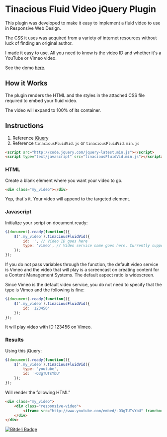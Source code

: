 # Tinacious Fluid Video jQuery Plugin

This plugin was developed to make it easy to implement a fluid video to use in Responsive Web Design.

The CSS it uses was acquired from a variety of internet resources without luck of finding an original author.

I made it easy to use. All you need to know is the video ID and whether it's a YouTube or Vimeo video.

See the demo [here](http://tinacious.github.io/tinaciousFluidVid/).

## How it Works

The plugin renders the HTML and the styles in the attached CSS file required to embed your fluid video.

The video will expand to 100% of its container.

## Instructions

1. Reference [jQuery](http://code.jquery.com/jquery.min.js)
2. Reference `tinaciousFluidVid.js` or `tinaciousFluidVid.min.js`

```html
<script src="http://code.jquery.com/jquery-latest.min.js"></script>
<script type="text/javascript" src="tinaciousFluidVid.min.js"></script>
```

### HTML

Create a blank element where you want your video to go.
```html
<div class="my_video"></div>
```
Yep, that's it. Your video will append to the targeted element.


### Javascript

Initialize your script on document ready:

```js
$(document).ready(function(){
	$('.my_video').tinaciousFluidVid({
		id: '', // Video ID goes here
		type: 'vimeo', // Video service name goes here. Currently supports YouTube and Vimeo (default: vimeo)
	});
});
```

If you do not pass variables through the function, the default video service is Vimeo and the video that will play is a screencast on creating content for a Content Management Systems. The default aspect ratio is widescreen.

Since Vimeo is the default video service, you do not need to specify that the type is Vimeo and the following is fine:

```js
$(document).ready(function(){
	$('.my_video').tinaciousFluidVid({
		id: '123456'
	});
});
```
It will play video with ID 123456 on Vimeo.

### Results

Using this jQuery:

```js
$(document).ready(function(){
	$('.my_video').tinaciousFluidVid({
		type: 'youtube',
		id: '-O3gTUTsYbU'
	});
});
```

Will render the following HTML"

```html
<div class="my_video">
	<div class="responsive-video">
		<iframe src="http://www.youtube.com/embed/-O3gTUTsYbU" frameborder="0" allowfullscreen=""></iframe>
	</div>
</div>
```

[![Bitdeli Badge](https://d2weczhvl823v0.cloudfront.net/tinacious/tinaciousfluidvid/trend.png)](https://bitdeli.com/free "Bitdeli Badge")